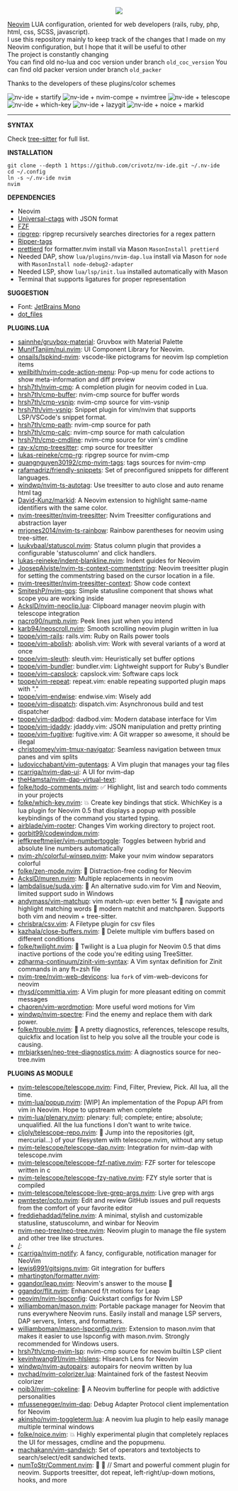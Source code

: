 <p align="center">
  <img src="https://raw.githubusercontent.com/crivotz/nv-ide/master/screenshots/NV-IDE.svg?raw=true"/>
</p>

[Neovim](https://neovim.io/) LUA configuration, oriented for web developers (rails, ruby, php, html, css, SCSS, javascript).  
I use this repository mainly to keep track of the changes that I made on my Neovim configuration, but I hope that it will be useful to other  
The project is constantly changing  
You can find old no-lua and coc version under branch `old_coc_version`
You can find old packer version under branch `old_packer`

Thanks to the developers of these plugins/color schemes

![nv-ide + startify](https://raw.githubusercontent.com/crivotz/nv-ide/master/screenshots/nv-ide_screenshot_0.png)
![nv-ide + nvim-compe + nvimtree ](https://raw.githubusercontent.com/crivotz/nv-ide/master/screenshots/nv-ide_screenshot_1.png)
![nv-ide + telescope ](https://raw.githubusercontent.com/crivotz/nv-ide/master/screenshots/nv-ide_screenshot_2.png)
![nv-ide + which-key ](https://raw.githubusercontent.com/crivotz/nv-ide/master/screenshots/nv-ide_screenshot_3.png)
![nv-ide + lazygit ](https://raw.githubusercontent.com/crivotz/nv-ide/master/screenshots/nv-ide_screenshot_4.png)
![nv-ide + noice + markid ](https://raw.githubusercontent.com/crivotz/nv-ide/master/screenshots/nv-ide_screenshot_5.png)

---

**SYNTAX**

Check [tree-sitter](https://github.com/tree-sitter/tree-sitter) for full list.  

**INSTALLATION**
```console
git clone --depth 1 https://github.com/crivotz/nv-ide.git ~/.nv-ide
cd ~/.config
ln -s ~/.nv-ide nvim
nvim
```
**DEPENDENCIES**

* Neovim
* [Universal-ctags](https://github.com/universal-ctags/ctags) with JSON format
* [FZF](https://github.com/junegunn/fzf)
* [ripgrep](https://github.com/BurntSushi/ripgrep): ripgrep recursively searches directories for a regex pattern  
* [Ripper-tags](https://github.com/tmm1/ripper-tags)
* [prettierd](https://github.com/fsouza/prettierd) for formatter.nvim install via Mason `MasonInstall prettierd`
* Needed DAP, show `lua/plugins/nvim-dap.lua` install via Mason for `node` with `MasonInstall node-debug2-adapter`
* Needed LSP, show `lua/lsp/init.lua` installed automatically with Mason
* Terminal that supports ligatures for proper representation

**SUGGESTION**

* Font: [JetBrains Mono](https://www.jetbrains.com/lp/mono/)
* [dot_files](https://github.com/crivotz/dot_files)

**PLUGINS.LUA**  

* [sainnhe/gruvbox-material](https://github.com/sainnhe/gruvbox-material): Gruvbox with Material Palette  
* [MunifTanjim/nui.nvim](https://github.com/MunifTanjim/nui.nvim): UI Component Library for Neovim.  
* [onsails/lspkind-nvim](https://github.com/onsails/lspkind-nvim): vscode-like pictograms for neovim lsp completion items  
* [weilbith/nvim-code-action-menu](https://github.com/weilbith/nvim-code-action-menu): Pop-up menu for code actions to show meta-information and diff preview  
* [hrsh7th/nvim-cmp](https://github.com/hrsh7th/nvim-cmp): A completion plugin for neovim coded in Lua.  
* [hrsh7th/cmp-buffer](https://github.com/hrsh7th/cmp-buffer): nvim-cmp source for buffer words  
* [hrsh7th/cmp-vsnip](https://github.com/hrsh7th/cmp-vsnip): nvim-cmp source for vim-vsnip  
* [hrsh7th/vim-vsnip](https://github.com/hrsh7th/vim-vsnip): Snippet plugin for vim/nvim that supports LSP/VSCode's snippet format.  
* [hrsh7th/cmp-path](https://github.com/hrsh7th/cmp-path): nvim-cmp source for path  
* [hrsh7th/cmp-calc](https://github.com/hrsh7th/cmp-calc): nvim-cmp source for math calculation  
* [hrsh7th/cmp-cmdline](https://github.com/hrsh7th/cmp-cmdline): nvim-cmp source for vim's cmdline  
* [ray-x/cmp-treesitter](https://github.com/ray-x/cmp-treesitter): cmp source for treesitter  
* [lukas-reineke/cmp-rg](https://github.com/lukas-reineke/cmp-rg): ripgrep source for nvim-cmp  
* [quangnguyen30192/cmp-nvim-tags](https://github.com/quangnguyen30192/cmp-nvim-tags): tags sources for nvim-cmp  
* [rafamadriz/friendly-snippets](https://github.com/rafamadriz/friendly-snippets): Set of preconfigured snippets for different languages.  
* [windwp/nvim-ts-autotag](https://github.com/windwp/nvim-ts-autotag): Use treesitter to auto close and auto rename html tag  
* [David-Kunz/markid](https://github.com/David-Kunz/markid): A Neovim extension to highlight same-name identifiers with the same color.  
* [nvim-treesitter/nvim-treesitter](https://github.com/nvim-treesitter/nvim-treesitter): Nvim Treesitter configurations and abstraction layer  
* [mrjones2014/nvim-ts-rainbow](https://github.com/mrjones2014/nvim-ts-rainbow): Rainbow parentheses for neovim using tree-sitter.  
* [luukvbaal/statuscol.nvim](https://github.com/luukvbaal/statuscol.nvim): Status column plugin that provides a configurable 'statuscolumn' and click handlers.  
* [lukas-reineke/indent-blankline.nvim](https://github.com/lukas-reineke/indent-blankline.nvim): Indent guides for Neovim  
* [JoosepAlviste/nvim-ts-context-commentstring](https://github.com/JoosepAlviste/nvim-ts-context-commentstring): Neovim treesitter plugin for setting the commentstring based on the cursor location in a file.  
* [nvim-treesitter/nvim-treesitter-context](https://github.com/nvim-treesitter/nvim-treesitter-context): Show code context  
* [SmiteshP/nvim-gps](https://github.com/SmiteshP/nvim-gps): Simple statusline component that shows what scope you are working inside  
* [AckslD/nvim-neoclip.lua](https://github.com/AckslD/nvim-neoclip.lua): Clipboard manager neovim plugin with telescope integration  
* [nacro90/numb.nvim](https://github.com/nacro90/numb.nvim): Peek lines just when you intend  
* [karb94/neoscroll.nvim](https://github.com/karb94/neoscroll.nvim): Smooth scrolling neovim plugin written in lua  
* [tpope/vim-rails](https://github.com/tpope/vim-rails): rails.vim: Ruby on Rails power tools  
* [tpope/vim-abolish](https://github.com/tpope/vim-abolish): abolish.vim: Work with several variants of a word at once  
* [tpope/vim-sleuth](https://github.com/tpope/vim-sleuth): sleuth.vim: Heuristically set buffer options  
* [tpope/vim-bundler](https://github.com/tpope/vim-bundler): bundler.vim: Lightweight support for Ruby's Bundler  
* [tpope/vim-capslock](https://github.com/tpope/vim-capslock): capslock.vim: Software caps lock  
* [tpope/vim-repeat](https://github.com/tpope/vim-repeat): repeat.vim: enable repeating supported plugin maps with "."  
* [tpope/vim-endwise](https://github.com/tpope/vim-endwise): endwise.vim: Wisely add  
* [tpope/vim-dispatch](https://github.com/tpope/vim-dispatch): dispatch.vim: Asynchronous build and test dispatcher  
* [tpope/vim-dadbod](https://github.com/tpope/vim-dadbod): dadbod.vim: Modern database interface for Vim  
* [tpope/vim-jdaddy](https://github.com/tpope/vim-jdaddy): jdaddy.vim: JSON manipulation and pretty printing  
* [tpope/vim-fugitive](https://github.com/tpope/vim-fugitive): fugitive.vim: A Git wrapper so awesome, it should be illegal  
* [christoomey/vim-tmux-navigator](https://github.com/christoomey/vim-tmux-navigator): Seamless navigation between tmux panes and vim splits  
* [ludovicchabant/vim-gutentags](https://github.com/ludovicchabant/vim-gutentags): A Vim plugin that manages your tag files  
* [rcarriga/nvim-dap-ui](https://github.com/rcarriga/nvim-dap-ui): A UI for nvim-dap  
* [theHamsta/nvim-dap-virtual-text](https://github.com/theHamsta/nvim-dap-virtual-text):   
* [folke/todo-comments.nvim](https://github.com/folke/todo-comments.nvim): ✅ Highlight, list and search todo comments in your projects  
* [folke/which-key.nvim](https://github.com/folke/which-key.nvim): 💥 Create key bindings that stick. WhichKey is a lua plugin for Neovim 0.5 that displays a popup with possible keybindings of the command you started typing.  
* [airblade/vim-rooter](https://github.com/airblade/vim-rooter): Changes Vim working directory to project root.  
* [gorbit99/codewindow.nvim](https://github.com/gorbit99/codewindow.nvim):   
* [jeffkreeftmeijer/vim-numbertoggle](https://github.com/jeffkreeftmeijer/vim-numbertoggle): Toggles between hybrid and absolute line numbers automatically  
* [nvim-zh/colorful-winsep.nvim](https://github.com/nvim-zh/colorful-winsep.nvim): Make your nvim window separators colorful  
* [folke/zen-mode.nvim](https://github.com/folke/zen-mode.nvim): 🧘 Distraction-free coding for Neovim  
* [AckslD/muren.nvim](https://github.com/AckslD/muren.nvim): Multiple replacements in neovim  
* [lambdalisue/suda.vim](https://github.com/lambdalisue/suda.vim): 🥪 An alternative sudo.vim for Vim and Neovim, limited support sudo in Windows  
* [andymass/vim-matchup](https://github.com/andymass/vim-matchup): vim match-up: even better % 👊 navigate and highlight matching words 👊 modern matchit and matchparen. Supports both vim and neovim + tree-sitter.  
* [chrisbra/csv.vim](https://github.com/chrisbra/csv.vim): A Filetype plugin for csv files  
* [kazhala/close-buffers.nvim](https://github.com/kazhala/close-buffers.nvim): 📑 Delete multiple vim buffers based on different conditions  
* [folke/twilight.nvim](https://github.com/folke/twilight.nvim): 🌅 Twilight is a Lua plugin for Neovim 0.5 that dims inactive portions of the code you're editing using TreeSitter.  
* [zdharma-continuum/zinit-vim-syntax](https://github.com/zdharma-continuum/zinit-vim-syntax): A Vim syntax definition for Zinit commands in any ft=zsh file  
* [nvim-tree/nvim-web-devicons](https://github.com/nvim-tree/nvim-web-devicons): lua `fork` of vim-web-devicons for neovim  
* [rhysd/committia.vim](https://github.com/rhysd/committia.vim): A Vim plugin for more pleasant editing on commit messages  
* [chaoren/vim-wordmotion](https://github.com/chaoren/vim-wordmotion): More useful word motions for Vim  
* [windwp/nvim-spectre](https://github.com/windwp/nvim-spectre): Find the enemy and replace them with dark power.  
* [folke/trouble.nvim](https://github.com/folke/trouble.nvim): 🚦 A pretty diagnostics, references, telescope results, quickfix and location list to help you solve all the trouble your code is causing.  
* [mrbjarksen/neo-tree-diagnostics.nvim](https://github.com/mrbjarksen/neo-tree-diagnostics.nvim): A diagnostics source for neo-tree.nvim  

**PLUGINS AS MODULE**  

* [nvim-telescope/telescope.nvim](https://github.com/nvim-telescope/telescope.nvim): Find, Filter, Preview, Pick. All lua, all the time.  
* [nvim-lua/popup.nvim](https://github.com/nvim-lua/popup.nvim): [WIP] An implementation of the Popup API from vim in Neovim. Hope to upstream when complete  
* [nvim-lua/plenary.nvim](https://github.com/nvim-lua/plenary.nvim): plenary: full; complete; entire; absolute; unqualified. All the lua functions I don't want to write twice.  
* [cljoly/telescope-repo.nvim](https://github.com/cljoly/telescope-repo.nvim): 🦘 Jump into the repositories (git, mercurial…) of your filesystem with telescope.nvim, without any setup  
* [nvim-telescope/telescope-dap.nvim](https://github.com/nvim-telescope/telescope-dap.nvim): Integration for nvim-dap with telescope.nvim  
* [nvim-telescope/telescope-fzf-native.nvim](https://github.com/nvim-telescope/telescope-fzf-native.nvim): FZF sorter for telescope written in c  
* [nvim-telescope/telescope-fzy-native.nvim](https://github.com/nvim-telescope/telescope-fzy-native.nvim): FZY style sorter that is compiled  
* [nvim-telescope/telescope-live-grep-args.nvim](https://github.com/nvim-telescope/telescope-live-grep-args.nvim): Live grep with args  
* [pwntester/octo.nvim](https://github.com/pwntester/octo.nvim): Edit and review GitHub issues and pull requests from the comfort of your favorite editor  
* [freddiehaddad/feline.nvim](https://github.com/freddiehaddad/feline.nvim): A minimal, stylish and customizable statusline, statuscolumn, and winbar for Neovim  
* [nvim-neo-tree/neo-tree.nvim](https://github.com/nvim-neo-tree/neo-tree.nvim): Neovim plugin to manage the file system and other tree like structures.  
* [/](https://github.com//):   
* [rcarriga/nvim-notify](https://github.com/rcarriga/nvim-notify): A fancy, configurable, notification manager for NeoVim  
* [lewis6991/gitsigns.nvim](https://github.com/lewis6991/gitsigns.nvim): Git integration for buffers  
* [mhartington/formatter.nvim](https://github.com/mhartington/formatter.nvim):   
* [ggandor/leap.nvim](https://github.com/ggandor/leap.nvim): Neovim's answer to the mouse 🦘  
* [ggandor/flit.nvim](https://github.com/ggandor/flit.nvim): Enhanced f/t motions for Leap  
* [neovim/nvim-lspconfig](https://github.com/neovim/nvim-lspconfig): Quickstart configs for Nvim LSP  
* [williamboman/mason.nvim](https://github.com/williamboman/mason.nvim): Portable package manager for Neovim that runs everywhere Neovim runs. Easily install and manage LSP servers, DAP servers, linters, and formatters.  
* [williamboman/mason-lspconfig.nvim](https://github.com/williamboman/mason-lspconfig.nvim): Extension to mason.nvim that makes it easier to use lspconfig with mason.nvim. Strongly recommended for Windows users.  
* [hrsh7th/cmp-nvim-lsp](https://github.com/hrsh7th/cmp-nvim-lsp): nvim-cmp source for neovim builtin LSP client  
* [kevinhwang91/nvim-hlslens](https://github.com/kevinhwang91/nvim-hlslens): Hlsearch Lens for Neovim  
* [windwp/nvim-autopairs](https://github.com/windwp/nvim-autopairs): autopairs for neovim written by lua  
* [nvchad/nvim-colorizer.lua](https://github.com/nvchad/nvim-colorizer.lua): Maintained fork of the fastest Neovim colorizer  
* [noib3/nvim-cokeline](https://github.com/noib3/nvim-cokeline): 👃 A Neovim bufferline for people with addictive personalities  
* [mfussenegger/nvim-dap](https://github.com/mfussenegger/nvim-dap): Debug Adapter Protocol client implementation for Neovim  
* [akinsho/nvim-toggleterm.lua](https://github.com/akinsho/nvim-toggleterm.lua): A neovim lua plugin to help easily manage multiple terminal windows  
* [folke/noice.nvim](https://github.com/folke/noice.nvim): 💥 Highly experimental plugin that completely replaces the UI for messages, cmdline and the popupmenu.  
* [machakann/vim-sandwich](https://github.com/machakann/vim-sandwich): Set of operators and textobjects to search/select/edit sandwiched texts.  
* [numToStr/Comment.nvim](https://github.com/numToStr/Comment.nvim): 🧠 💪 // Smart and powerful comment plugin for neovim. Supports treesitter, dot repeat, left-right/up-down motions, hooks, and more  
